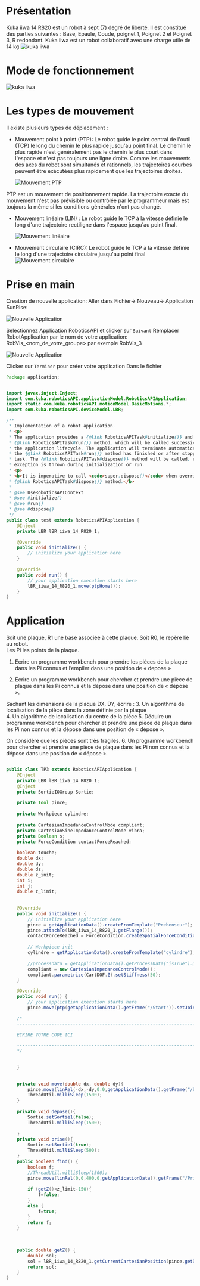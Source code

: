 # Présentation
Kuka iiwa 14 R820 est un robot à sept (7) degré de liberté. Il est constitué des parties suivantes : 
Base, Epaule, Coude, poignet 1, Poignet 2 et Poignet 3, R redondant.
Kuka iiwa est un robot collaboratif avec une charge utile de 14 kg
  ![kuka iiwa](./Imgs/iiwa.jpg)

# Mode de fonctionnement 

![kuka iiwa](./Imgs/mode.png)

# Les types de mouvement 

Il existe plusieurs types de déplacement :
- Mouvement point à point (PTP): Le robot guide le point central de l'outil (TCP) le long du chemin le plus rapide jusqu'au point final. Le chemin le plus rapide n'est généralement pas le chemin le plus court dans l'espace et n'est pas toujours une ligne droite. Comme les mouvements des axes du robot sont simultanés et rationnels, les trajectoires courbes peuvent être exécutées plus rapidement que les trajectoires droites.
  
  ![Mouvement PTP](./Imgs/ptp.png)
  
PTP est un mouvement de positionnement rapide. La trajectoire exacte du mouvement n'est pas prévisible ou contrôlée par le programmeur mais est toujours la même si les conditions générales n'ont pas changé.

- Mouvement linéaire (LIN) : Le robot guide le TCP à la vitesse définie le long d'une trajectoire rectiligne dans l'espace jusqu'au point final.
  
  ![Mouvement linéaire](./Imgs/lin.png)

-	Mouvement circulaire (CIRC): Le robot guide le TCP à la vitesse définie le long d'une trajectoire circulaire jusqu'au point final
 ![Mouvement circulaire](./Imgs/circ.png)

# Prise en main
Creation de nouvelle application: 
Aller dans Fichier-> Nouveau-> Application SunRise: 

 ![Nouvelle Application](./Imgs/AP1.PNG)

 
 Selectionnez Application RoboticsAPI et clicker sur ``Suivant``
 Remplacer RobotApplication par le nom de votre application: RobVis_<nom_de_votre_groupe> par exemple RobVis_3
 
 ![Nouvelle Application](./Imgs/AP2.PNG)

 
 Clicker sur ``Terminer`` pour créer votre application 
 Dans le fichier 

```java
Package application;


import javax.inject.Inject;
import com.kuka.roboticsAPI.applicationModel.RoboticsAPIApplication;
import static com.kuka.roboticsAPI.motionModel.BasicMotions.*;
import com.kuka.roboticsAPI.deviceModel.LBR;

/**
 * Implementation of a robot application.
 * <p>
 * The application provides a {@link RoboticsAPITask#initialize()} and a 
 * {@link RoboticsAPITask#run()} method, which will be called successively in 
 * the application lifecycle. The application will terminate automatically after 
 * the {@link RoboticsAPITask#run()} method has finished or after stopping the 
 * task. The {@link RoboticsAPITask#dispose()} method will be called, even if an 
 * exception is thrown during initialization or run. 
 * <p>
 * <b>It is imperative to call <code>super.dispose()</code> when overriding the 
 * {@link RoboticsAPITask#dispose()} method.</b> 
 * 
 * @see UseRoboticsAPIContext
 * @see #initialize()
 * @see #run()
 * @see #dispose()
 */
public class test extends RoboticsAPIApplication {
	@Inject
	private LBR lBR_iiwa_14_R820_1;

	@Override
	public void initialize() {
		// initialize your application here
	}

	@Override
	public void run() {
		// your application execution starts here
		lBR_iiwa_14_R820_1.move(ptpHome());
	}
}
```




# Application
Soit une plaque, R1 une base associée à cette plaque. Soit R0, le repère lié au robot.  
Les Pi les points de la plaque. 
1.	Ecrire un programme workbench pour prendre les pièces de la plaque dans les Pi connus et l’empiler dans une position de « depose » 

2.	Ecrire un programme workbench pour chercher et prendre une pièce de plaque dans les Pi connus et la dépose dans une position de « dépose ».

Sachant les dimensions de la plaque DX, DY, écrire :
3.	Un algorithme de localisation de la pièce dans la zone définie par la plaque   
4.	Un algorithme de localisation du centre de la pièce 
5.	Déduire un programme workbench pour chercher et prendre une pièce de plaque dans les Pi non connus et la dépose dans une position de « dépose ». 

On considère que les pièces sont très fragiles. 
6.	Un programme workbench pour chercher et prendre une pièce de plaque dans les Pi non connus et la dépose dans une position de « dépose ». 

``` java

public class TP3 extends RoboticsAPIApplication {
	@Inject
	private LBR lBR_iiwa_14_R820_1;
	@Inject
	private SortieIOGroup Sortie;
	
	private Tool pince;
	
	private Workpiece cylindre;
	
	private CartesianImpedanceControlMode compliant;
	private CartesianSineImpedanceControlMode vibra;
	private Boolean s;
	private ForceCondition contactForceReached;
	
    boolean touche;
    double dx;
    double dy;
    double dz;
    double z_init;
    int i;
    int j;
    double z_limit;
    
	
	@Override
	public void initialize() {
		// initialize your application here
		pince = getApplicationData().createFromTemplate("Prehenseur");
		pince.attachTo(lBR_iiwa_14_R820_1.getFlange());
		contactForceReached = ForceCondition.createSpatialForceCondition(lBR_iiwa_14_R820_1.getFlange(), 8.0);
				
		// Workpiece init 
		cylindre = getApplicationData().createFromTemplate("cylindre");
		
		//processdata = getApplicationData().getProcessData("isTrue").getValue();
		compliant = new CartesianImpedanceControlMode();
		compliant.parametrize(CartDOF.Z).setStiffness(50);
	}

	@Override
	public void run() {
		// your application execution starts here
		pince.move(ptp(getApplicationData().getFrame("/Start")).setJointVelocityRel(0.5));

	/*
	----------------------------------------------------------------------------------------------------------------------------------------

	ECRIRE VOTRE CODE ICI

	------------------------------------------------------------------------------------------------------------------------------------------
	*/

	
	}
	
	
	private void move(double dx, double dy){
		pince.move(linRel(-dx,-dy,0.0,getApplicationData().getFrame("/base")).setJointVelocityRel(0.3));
		ThreadUtil.milliSleep(1500);
	}
	
	private void depose(){
		Sortie.setSortie1(false);
		ThreadUtil.milliSleep(1500);
		
	}
	private void prise(){
		Sortie.setSortie1(true);
		ThreadUtil.milliSleep(500);
	}
	public boolean find() {
		boolean f;
		//ThreadUtil.milliSleep(1500);
		pince.move(linRel(0,0,400.0,getApplicationData().getFrame("/Prise/P1")).setJointVelocityRel(0.1).breakWhen(contactForceReached));
		
		if (getZ()<z_limit-150){
			f=false;
		}
		else {
			f=true;
		}
		return f;
	}
		
	
	
	public double getZ() {
		double sol;
		sol = lBR_iiwa_14_R820_1.getCurrentCartesianPosition(pince.getDefaultMotionFrame()).getZ();
		return sol;	
	}
}

```
